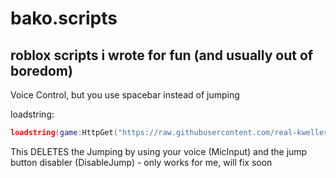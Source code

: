 # bako.scripts
roblox scripts i wrote for fun (and usually out of boredom)
---
Voice Control, but you use spacebar instead of jumping

loadstring:
```lua
loadstring(game:HttpGet("https://raw.githubusercontent.com/real-kwellercat/bako.scripts/main/scripts/VoiceControl-SpacebarEnabler.txt"))()
```
This DELETES the Jumping by using your voice (MicInput) and the jump button disabler (DisableJump) - only works for me, will fix soon

